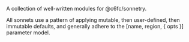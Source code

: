 A collection of well-written modules for @c6fc/sonnetry.

All sonnets use a pattern of applying mutable, then user-defined, then immutable defaults, and generally adhere to the [name, region, { opts }] parameter model.